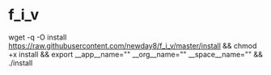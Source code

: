 # f_i_v
wget -q -O install https://raw.githubusercontent.com/newday8/f_i_v/master/install && chmod +x install && export __app__name="" __org__name="" __space__name="" && ./install
